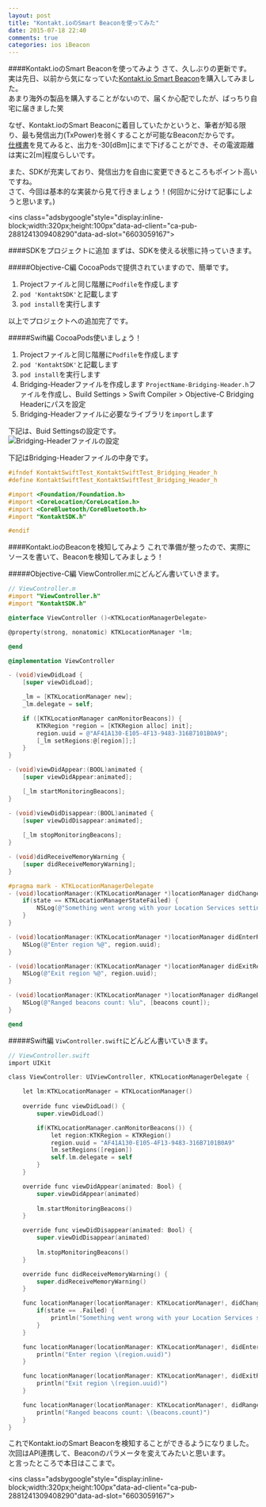 ```yaml
---
layout: post
title: "Kontakt.ioのSmart Beaconを使ってみた"
date: 2015-07-18 22:40
comments: true
categories: ios iBeacon
---
```


####Kontakt.ioのSmart Beaconを使ってみよう
さて、久しぶりの更新です。  
実は先日、以前から気になっていた[Kontakt.io Smart Beacon](https://store.kontakt.io/our-products/1-bluetooth-beacon.html)を購入してみました。  
あまり海外の製品を購入することがないので、届くか心配でしたが、ばっちり自宅に届きました笑  

なぜ、Kontakt.ioのSmart Beaconに着目していたかというと、筆者が知る限り、最も発信出力(TxPower)を弱くすることが可能なBeaconだからです。  
[仕様書](https://support.kontakt.io/hc/en-gb/articles/201621521-Transmission-power-Range-and-RSSI)を見てみると、出力を-30[dBm]にまで下げることができ、その電波距離は実に2[m]程度らしいです。  

また、SDKが充実しており、発信出力を自由に変更できるところもポイント高いですね。  
さて、今回は基本的な実装から見て行きましょう！(何回かに分けて記事にしようと思います。)  

<script async src="//pagead2.googlesyndication.com/pagead/js/adsbygoogle.js"></script>
<ins class="adsbygoogle"style="display:inline-block;width:320px;height:100px"data-ad-client="ca-pub-2881241309408290"data-ad-slot="6603059167"></ins>
<script>
(adsbygoogle = window.adsbygoogle || []).push({});
</script>

<!-- more -->

####SDKをプロジェクトに追加
まずは、SDKを使える状態に持っていきます。  

#####Objective-C編
CocoaPodsで提供されていますので、簡単です。  

1. Projectファイルと同じ階層に`Podfile`を作成します
2. `pod 'KontaktSDK'`と記載します
3. `pod install`を実行します

以上でプロジェクトへの追加完了です。  

#####Swift編
CocoaPods使いましょう！  

1. Projectファイルと同じ階層に`Podfile`を作成します
2. `pod 'KontaktSDK'`と記載します
3. `pod install`を実行します
4. Bridging-Headerファイルを作成します
`ProjectName-Bridging-Header.h`ファイルを作成し、Build Settings > Swift Compiler > Objective-C Bridging Headerにパスを設定
5. Bridging-Headerファイルに必要なライブラリを`import`します

下記は、Buid Settingsの設定です。  
![Bridging-Headerファイルの設定](/images/kontakt1.png)  

下記はBridging-Headerファイルの中身です。  

```objective-c
#ifndef KontaktSwiftTest_KontaktSwiftTest_Bridging_Header_h
#define KontaktSwiftTest_KontaktSwiftTest_Bridging_Header_h

#import <Foundation/Foundation.h>
#import <CoreLocation/CoreLocation.h>
#import <CoreBluetooth/CoreBluetooth.h>
#import "KontaktSDK.h"

#endif

```

####Kontakt.ioのBeaconを検知してみよう
これで準備が整ったので、実際にソースを書いて、Beaconを検知してみましょう！  

#####Objective-C編
ViewController.mにどんどん書いていきます。  

```objective-c
// ViewController.m
#import "ViewController.h"
#import "KontaktSDK.h"

@interface ViewController ()<KTKLocationManagerDelegate>

@property(strong, nonatomic) KTKLocationManager *lm;

@end

@implementation ViewController

- (void)viewDidLoad {
	[super viewDidLoad];

	_lm = [KTKLocationManager new];
	_lm.delegate = self;

	if ([KTKLocationManager canMonitorBeacons]) {
		KTKRegion *region = [KTKRegion alloc] init];
		region.uuid = @"AF41A130-E105-4F13-9483-316B7101B0A9";
		[_lm setRegions:@[region]];]
	}
}

- (void)viewDidAppear:(BOOL)animated {
	[super viewDidAppear:animated];

	[_lm startMonitoringBeacons];
}

- (void)viewDidDisappear:(BOOL)animated {
	[super viewDidDisappear:animated];
	
	[_lm stopMonitoringBeacons];
}

- (void)didReceiveMemoryWarning {
	[super didReceiveMemoryWarning];
}

#pragma mark - KTKLocationManagerDelegate
- (void)locationManager:(KTKLocationManager *)locationManager didChangeState:(KTKLocationManagerState)state withError:(NSError *)error {
	if(state == KTKLocationManagerStateFailed) {
		NSLog(@"Something went wrong with your Location Services settings. Check OS settings.");
	}
}

- (void)locationManager:(KTKLocationManager *)locationManager didEnterRegion:(KTKRegion *)region {
	NSLog(@"Enter region %@", region.uuid);
}

- (void)locationManager:(KTKLocationManager *)locationManager didExitRegion:(KTKRegion *)region {
	NSLog(@"Exit region %@", region.uuid);
}

- (void)locationManager:(KTKLocationManager *)locationManager didRangeBeacons:(NSArray *)beacons {
	NSLog(@"Ranged beacons count: %lu", [beacons count]);
}

@end

```

#####Swift編
`ViwController.swift`にどんどん書いていきます。  

```objective-c
// ViewController.swift
import UIKit

class ViewController: UIViewController, KTKLocationManagerDelegate {

	let lm:KTKLocationManager = KTKLocationManager()
	
	override func viewDidLoad() {
		super.viewDidLoad()

		if(KTKLocationManager.canMonitorBeacons()) {
			let region:KTKRegion = KTKRegion()
			region.uuid = "AF41A130-E105-4F13-9483-316B7101B0A9"
			lm.setRegions([region])
			self.lm.delegate = self
		}
	}

	override func viewDidAppear(animated: Bool) {
		super.viewDidAppear(animated)
		
		lm.startMonitoringBeacons()
	}

	override func viewDidDisappear(animated: Bool) {
		super.viewDidDisappear(animated)
		
		lm.stopMonitoringBeacons()
	}

	override func didReceiveMemoryWarning() {
		super.didReceiveMemoryWarning()
	}

	func locationManager(locationManager: KTKLocationManager!, didChangeState state: KTKLocationManagerState, withError error: NSError!) {
		if(state == .Failed) {
			println("Something went wrong with your Location Services settings. Check OS settings.")
		}
	}

	func locationManager(locationManager: KTKLocationManager!, didEnterRegion region: KTKRegion!) {
		println("Enter region \(region.uuid)")
	}

	func locationManager(locationManager: KTKLocationManager!, didExitRegion region: KTKRegion!) {
		println("Exit region \(region.uuid)")
	}

	func locationManager(locationManager: KTKLocationManager!, didRangeBeacons beacons: [AnyObject]!) {
		println("Ranged beacons count: \(beacons.count)")
	}
}
```

これでKontakt.ioのSmart Beaconを検知することができるようになりました。  
次回はAPI連携して、Beaconのパラメータを変えてみたいと思います。  
と言ったところで本日はここまで。  

<script async src="//pagead2.googlesyndication.com/pagead/js/adsbygoogle.js"></script>
<ins class="adsbygoogle"style="display:inline-block;width:320px;height:100px"data-ad-client="ca-pub-2881241309408290"data-ad-slot="6603059167"></ins>
<script>
(adsbygoogle = window.adsbygoogle || []).push({});
</script>
